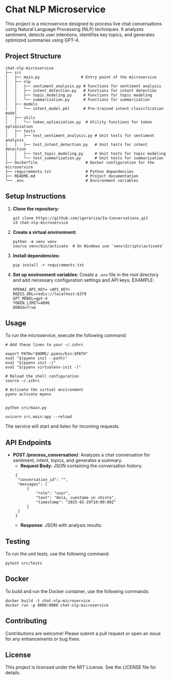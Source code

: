 # Chat NLP Microservice

This project is a microservice designed to process live chat conversations using Natural Language Processing (NLP) techniques. It analyzes sentiment, detects user intentions, identifies key topics, and generates optimized summaries using GPT-4.

## Project Structure

```
chat-nlp-microservice
├── src
│   ├── main.py                  # Entry point of the microservice
│   ├── nlp
│   │   ├── sentiment_analysis.py # Functions for sentiment analysis
│   │   ├── intent_detection.py   # Functions for intent detection
│   │   ├── topic_modeling.py     # Functions for topic modeling
│   │   └── summarization.py      # Functions for summarization
│   ├── models
│   │   └── intent_model.pkl      # Pre-trained intent classification model
│   ├── utils
│   │   └── token_optimization.py  # Utility functions for token optimization
│   ├── tests
│   │   ├── test_sentiment_analysis.py # Unit tests for sentiment analysis
│   │   ├── test_intent_detection.py   # Unit tests for intent detection
│   │   ├── test_topic_modeling.py     # Unit tests for topic modeling
│   │   └── test_summarization.py      # Unit tests for summarization
├── Dockerfile                     # Docker configuration for the microservice
├── requirements.txt               # Python dependencies
├── README.md                      # Project documentation
└── .env                           # Environment variables
```

## Setup Instructions

1. **Clone the repository:**
   ```
   git clone https://github.com/igorariza/Ia-Conversations.git
   cd chat-nlp-microservice
   ```

2. **Create a virtual environment:**
   ```
   python -m venv venv
   source venv/bin/activate  # On Windows use `venv\Scripts\activate`
   ```

3. **Install dependencies:**
   ```
   pip install -r requirements.txt
   ```

4. **Set up environment variables:**
   Create a `.env` file in the root directory and add necessary configuration settings and API keys.
   EXAMPLE:
   ```
   OPENAI_API_KEY= <API_KEY>
   REDIS_URL=redis://localhost:6379
   GPT_MODEL=gpt-4
   TOKEN_LIMIT=4096
   DEBUG=True
   ```

## Usage

To run the microservice, execute the following command:

```
# Add these lines to your ~/.zshrc

export PATH="$HOME/.pyenv/bin:$PATH"
eval "$(pyenv init --path)"
eval "$(pyenv init -)"
eval "$(pyenv virtualenv-init -)"

# Reload the shell configuration
source ~/.zshrc

# Activate the virtual environment
pyenv activate myenv


python src/main.py
```
```
uvicorn src.main:app --reload
```

The service will start and listen for incoming requests.

## API Endpoints

- **POST /process_conversation/**: Analyzes a chat conversation for sentiment, intent, topics, and generates a summary.
  - **Request Body**: JSON containing the conversation history.
  ````
   {
    "conversation_id": "",
    "messages": [
        {
            "role": "user",
            "text": "Hola, cuentame un chiste",
            "timestamp": "2025-02-19T10:00:00Z"
        }
    ]
   }
  ````
  - **Response**: JSON with analysis results.

## Testing

To run the unit tests, use the following command:

```
pytest src/tests
```

## Docker

To build and run the Docker container, use the following commands:

```
docker build -t chat-nlp-microservice .
docker run -p 8000:8000 chat-nlp-microservice
```

## Contributing

Contributions are welcome! Please submit a pull request or open an issue for any enhancements or bug fixes.

## License

This project is licensed under the MIT License. See the LICENSE file for details.